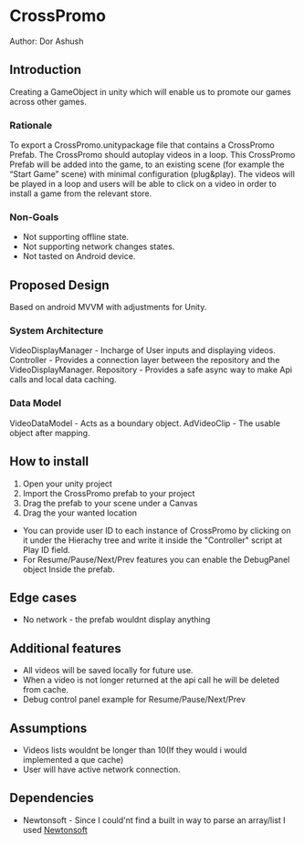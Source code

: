 #  CrossPromo

Author: Dor Ashush

## Introduction
 Creating a GameObject in unity which will enable us to promote our games across other games.

### Rationale
To export a CrossPromo.unitypackage file that contains a CrossPromo Prefab.
The CrossPromo should autoplay videos in a loop.
This CrossPromo Prefab will be added into the game, to an existing scene (for example the “Start Game” scene) with minimal configuration (plug&play).
The videos will be played in a loop and users will be able to click on a video in order to install a game from the relevant store.


### Non-Goals

- Not supporting offline state.
- Not supporting network changes states.
- Not tasted on Android device.

## Proposed Design

Based on android MVVM with adjustments for Unity.

### System Architecture

VideoDisplayManager - Incharge of User inputs and displaying videos.
Controller - Provides a connection layer between the repository and the VideoDisplayManager.
Repository - Provides a safe async way to make Api calls and local data caching.

### Data Model

VideoDataModel - Acts as a boundary object.
AdVideoClip - The usable object after mapping.

## How to install

1. Open your unity project
2. Import the CrossPromo prefab to your project
3. Drag the prefab to your scene under a Canvas
4. Drag the your wanted location

- You can provide user ID to each instance of CrossPromo by clicking on it under the Hierachy tree and write it inside the "Controller" script at Play ID field.
- For Resume/Pause/Next/Prev features you can enable the DebugPanel object Inside the prefab.

## Edge cases

- No network - the prefab wouldnt display anything

## Additional features

- All videos will be saved locally for future use.
- When a video is not longer returned at the api call he will be deleted from cache.
- Debug control panel example for Resume/Pause/Next/Prev

## Assumptions

- Videos lists wouldnt be longer than 10(If they would i would implemented a que cache)
- User will have active network connection.

## Dependencies

- Newtonsoft - Since I could'nt find a built in way to parse an array/list I used [Newtonsoft](https://docs.unity3d.com/Packages/com.unity.nuget.newtonsoft-json@2.0/manual/index.html)
